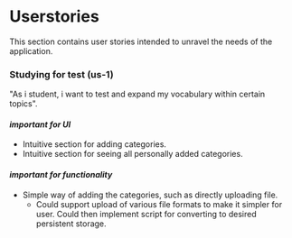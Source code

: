 # Userstories

This section contains user stories intended to unravel the needs of the application.
<br>

### Studying for test (us-1)

"As i student, i want to test and expand my vocabulary within certain topics".

#### _important for UI_

- Intuitive section for adding categories.
- Intuitive section for seeing all personally added categories.

#### _important for functionality_

- Simple way of adding the categories, such as directly uploading file.
  - Could support upload of various file formats to make it simpler for user. Could then implement script for converting to desired persistent storage.